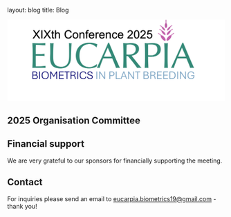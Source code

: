 
layout: blog
title: Blog

![logo](./assets/img/logo2.jpg)
## 2025 Organisation Committee
## Financial support 
We are very grateful to our sponsors for financially supporting the meeting.

## Contact
For inquiries please send an email to eucarpia.biometrics19@gmail.com - thank you!